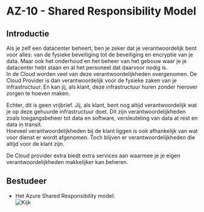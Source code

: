 # AZ-10 - Shared Responsibility Model

## Introductie
Als je zelf een datacenter beheert, ben je zeker dat je verantwoordelijk bent voor alles: van de fysieke beveiliging tot de beveiliging en encryptie van je data. Maar ook het onderhoud en het beheer van het gebouw waar je je datacenter hebt staan en al het personeel dat daarvoor nodig is.  
In de Cloud worden veel van deze verantwoordelijkheden overgenomen. De Cloud Provider is dan verantwoordelijk voor de fysieke zaken van je infrastructuur. En kan jij, als klant, deze infrastructuur huren zonder hierover zorgen te hoeven maken.  

Echter, dit is geen vrijbrief. Jij, als klant, bent nog altijd verantwoordelijk wat je op deze gehuurde infrastructuur doet. Dit zijn verantwoordelijkheden zoals toegangsbeheer tot data en software, versleuteling van data at rest en data in transit.  
Hoeveel verantwoordelijkheden bij de klant liggen is ook afhankelijk van wat voor dienst er wordt afgenomen. Toch blijven er verantwoordelijkheden die altijd voor de klant zijn.  

De Cloud provider extra biedt extra services aan waarmee je je eigen verantwoordelijkheden makkelijker kan beheren.  

## Bestudeer
- Het Azure Shared Responsibility model:  
![Kijk](https://github.com/techgrounds/cloud-6-repo-Electroybot/blob/main/00_includes/Week%203/shared%20respnsibility%20model.png?raw=true)  